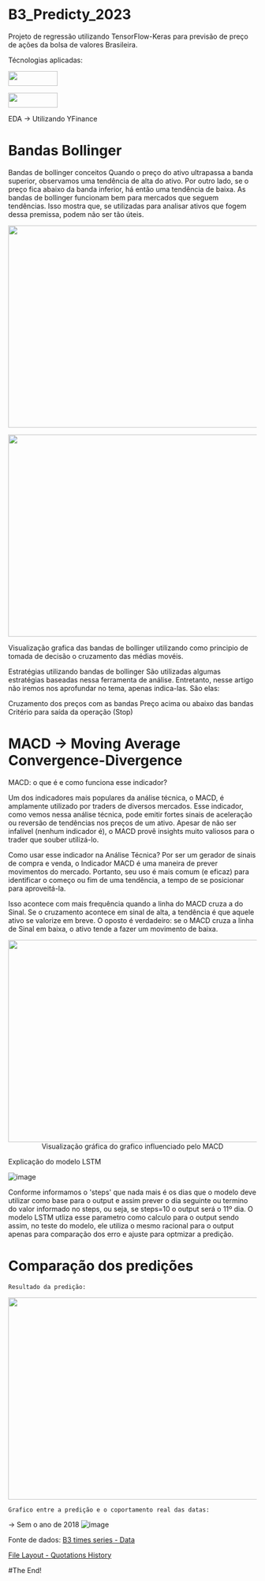# B3_Predicty_2023
Projeto de regressão utilizando TensorFlow-Keras para previsão de preço de ações da bolsa de valores Brasileira.

Técnologias aplicadas:

<p align="left">
	<img width="100" height="30" src="https://github.com/BrunoGeraldine/B3_Prediction_2023/assets/87772120/27f9c64c-0b51-41fb-aa74-7854da290708"
</p> 

<p align="left">
	<img width="100" height="30" src="https://github.com/BrunoGeraldine/B3_Prediction_2023/assets/87772120/b5a4699a-ef20-4ebf-b325-351db871c2de"
</p>  
     

EDA → Utilizando YFinance

# Bandas Bollinger
Bandas de bollinger conceitos
Quando o preço do ativo ultrapassa a banda superior, observamos uma tendência de alta do ativo. Por outro lado, se o preço fica abaixo da banda inferior, há então uma tendência de baixa.
As bandas de bollinger funcionam bem para mercados que seguem tendências. Isso mostra que, se utilizadas para analisar ativos que fogem dessa premissa, podem não ser tão úteis.


<p align="center">
  <img width="1000" height="410" src="https://github.com/BrunoGeraldine/B3_Prediction_2023/assets/87772120/86db141f-ca31-4792-8028-1d1cd4ef3589"
</p>

<p align="center">
  <img width="1000" height="410" src="https://github.com/BrunoGeraldine/B3_Prediction_2023/assets/87772120/af0694f3-9238-47d4-af37-f3284b785298"
</p>
  
  Visualização grafica das bandas de bollinger utilizando como principio de tomada de decisão o cruzamento das médias movéis.
	
Estratégias utilizando bandas de bollinger
São utilizadas algumas estratégias baseadas nessa ferramenta de análise. Entretanto, nesse artigo não iremos nos aprofundar no tema, apenas 	   indica-las. São elas:

Cruzamento dos preços com as bandas
Preço acima ou abaixo das bandas
Critério para saída da operação (Stop)

	
# MACD → Moving Average Convergence-Divergence

MACD: o que é e como funciona esse indicador?
	
Um dos indicadores mais populares da análise técnica, o MACD, é amplamente utilizado por traders de diversos mercados. 
Esse indicador, como vemos nessa análise técnica, pode emitir fortes sinais de aceleração ou reversão de tendências nos preços de um ativo.        Apesar de não ser infalível (nenhum indicador é), o MACD provê insights muito valiosos para o trader que souber utilizá-lo.
	
Como usar esse indicador na Análise Técnica?
Por ser um gerador de sinais de compra e venda, o Indicador MACD é uma maneira de prever movimentos do mercado. Portanto, seu uso é mais comum (e eficaz) para identificar o começo ou fim de uma tendência, a tempo de se posicionar para aproveitá-la.

Isso acontece com mais frequência quando a linha do MACD cruza a do Sinal. Se o cruzamento acontece em sinal de alta, a tendência é que aquele ativo se valorize em breve. O oposto é verdadeiro: se o MACD cruza a linha de Sinal em baixa, o ativo tende a fazer um movimento de baixa.
	
	
<p align="center">
  <img width="1000" height="410" src="https://github.com/BrunoGeraldine/B3_Prediction_2023/assets/87772120/bcf149c0-21d5-4c2e-b6d7-56d9b13dcdd4](https://github.com/BrunoGeraldine/B3_Prediction_2023/assets/87772120/5579c912-3986-414c-836f-ec8009d532c6"
</p>
	Visualização gráfica do grafico influenciado pelo MACD


Explicação do modelo LSTM

![image](https://user-images.githubusercontent.com/87772120/236852947-37c97efa-1dbd-4753-90f3-a105d834cf81.png)

Conforme informamos o 'steps' que nada mais é os dias que o modelo deve utilizar como base para o output e assim prever o dia seguinte ou termino do valor informado no steps, ou seja, se steps=10 o output será o 11º dia.
O modelo LSTM utliza esse parametro como calculo para o output sendo assim, no teste do modelo, ele utiliza o mesmo racional para o output apenas para comparação dos erro e ajuste para optmizar a predição.


# Comparação dos predições
	
	Resultado da predição:
<p align="center">
   <img width="600" height="410" src="https://github.com/BrunoGeraldine/B3_Prediction_2023/assets/87772120/3d26d525-33d3-45a1-b01f-da84e877ef07"
</p>
		


	Grafico entre a predição e o coportamento real das datas:
	

→ Sem o ano de 2018
![image](https://user-images.githubusercontent.com/87772120/236906059-b12e7009-1830-486e-bbb3-2950f74351c9.png)


Fonte de dados:
[B3 times series - Data](https://www.b3.com.br/pt_br/market-data-e-indices/servicos-de-dados/market-data/historico/mercado-a-vista/series-historicas/)


[File Layout - Quotations History](https://www.b3.com.br/data/files/33/67/B9/50/D84057102C784E47AC094EA8/SeriesHistoricas_Layout.pdf)
                                       

#The End!
